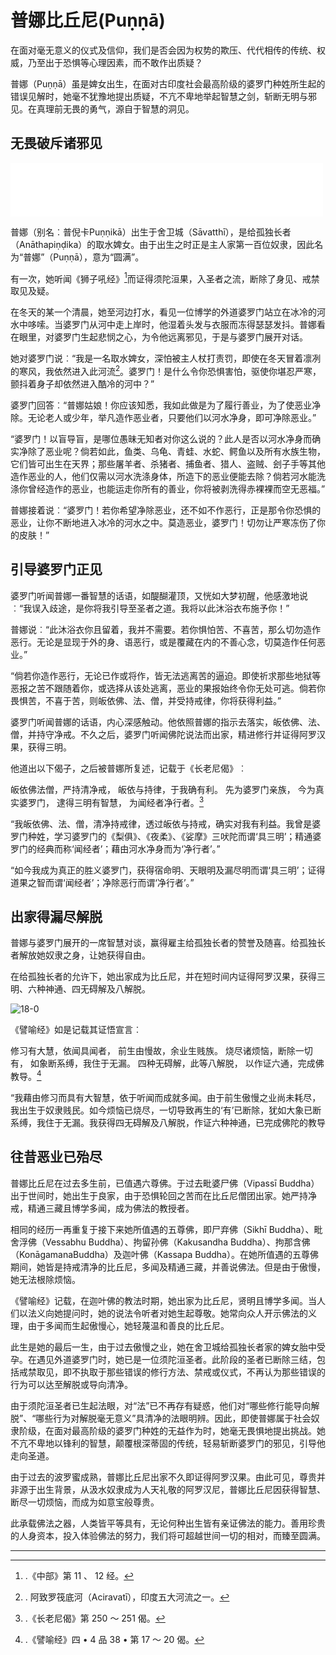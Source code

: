 # 普娜比丘尼(Puṇṇā)

在面对毫无意义的仪式及信仰，我们是否会因为权势的欺压、代代相传的传统、权威，乃至出于恐惧等心理因素，而不敢作出质疑？

普娜（Puṇṇā）虽是婢女出生，在面对古印度社会最高阶级的婆罗门种姓所生起的错误见解时，她毫不犹豫地提出质疑，不亢不卑地举起智慧之剑，斩断无明与邪见。在真理前无畏的勇气，源自于智慧的洞见。

## 无畏破斥诸邪见

<div>
<iframe frameborder="0" marginwidth="0" marginheight="0" width=500 height=86 src="./mp3/1.18-0.mp3"></iframe>
</div>

普娜（别名︰普倪卡Puṇṇikā）出生于舍卫城（Sāvatthī），是给孤独长者（Anāthapiṇḍika）的取水婢女。由于出生之时正是主人家第一百位奴隶，因此名为“普娜”（Puṇṇā），意为“圆满”。

有一次，她听闻《狮子吼经》[^1]而证得须陀洹果，入圣者之流，断除了身见、戒禁取见及疑。

在冬天的某一个清晨，她至河边打水，看见一位博学的外道婆罗门站立在冰冷的河水中哆嗦。当婆罗门从河中走上岸时，他湿着头发与衣服而冻得瑟瑟发抖。普娜看在眼里，对婆罗门生起悲悯之心，为令他远离邪见，于是与婆罗门展开对话。

她对婆罗门说︰“我是一名取水婢女，深怕被主人杖打责罚，即使在冬天冒着凛冽的寒风，我依然进入此河流[^2]。婆罗门！是什么令你恐惧害怕，驱使你堪忍严寒，颤抖着身子却依然进入酷冷的河中？”

婆罗门回答︰“普娜姑娘！你应该知悉，我如此做是为了履行善业，为了使恶业净除。无论老人或少年，举凡造作恶业者，只要他们以河水净身，即可净除恶业。”

“婆罗门！以盲导盲，是哪位愚昧无知者对你这么说的？此人是否以河水净身而确实净除了恶业呢？倘若如此，鱼类、乌龟、青蛙、水蛇、鳄鱼以及所有水族生物，它们皆可出生在天界；那些屠羊者、杀猪者、捕鱼者、猎人、盗贼、刽子手等其他造作恶业的人，他们仅需以河水洗涤身体，所造下的恶业便能去除？倘若河水能洗涤你曾经造作的恶业，也能运走你所有的善业，你将被剥洗得赤裸裸而空无恶福。”

普娜接着说︰“婆罗门！若你希望净除恶业，还不如不作恶行，正是那令你恐惧的恶业，让你不断地进入冰冷的河水之中。莫造恶业，婆罗门！切勿让严寒冻伤了你的皮肤！”

## 引导婆罗门正见

婆罗门听闻普娜一番智慧的话语，如醍醐灌顶，又恍如大梦初醒，他感激地说︰“我误入歧途，是你将我引导至圣者之道。我将以此沐浴衣布施予你！”

普娜说︰“此沐浴衣你且留着，我并不需要。若你惧怕苦、不喜苦，那么切勿造作恶行。无论是显现于外的身、语恶行，或是覆藏在内的不善心念，切莫造作任何恶业。”

“倘若你造作恶行，无论已作或将作，皆无法逃离苦的逼迫。即使祈求那些地狱等恶报之苦不跟随着你，或选择从该处逃离，恶业的果报始终令你无处可逃。倘若你畏惧苦，不喜于苦，则皈依佛、法、僧，并受持戒律，你将获得利益。”

婆罗门听闻普娜的话语，内心深感触动。他依照普娜的指示去落实，皈依佛、法、僧，并持守净戒。不久之后，婆罗门听闻佛陀说法而出家，精进修行并证得阿罗汉果，获得三明。

他道出以下偈子，之后被普娜所复述，记载于《长老尼偈》︰

皈依佛法僧，严持清净戒，
皈依与持律，于我确有利。
先为婆罗门亲族，
今为真实婆罗门，
逮得三明有智慧，
为闻经者净行者。[^3]

“我皈依佛、法、僧，清净持戒律，透过皈依与持戒，确实对我有利益。我曾是婆罗门种姓，学习婆罗门的《梨俱》、《夜柔》、《娑摩》三吠陀而谓‘具三明’；精通婆罗门的经典而称‘闻经者’；藉由河水净身而为‘净行者’。”

“如今我成为真正的胜义婆罗门，获得宿命明、天眼明及漏尽明而谓‘具三明’；证得道果之智而谓‘闻经者’；净除恶行而谓‘净行者’。”

## 出家得漏尽解脱

普娜与婆罗门展开的一席智慧对谈，赢得雇主给孤独长者的赞誉及随喜。给孤独长者解放她奴隶之身，让她获得自由。

在给孤独长者的允许下，她出家成为比丘尼，并在短时间内证得阿罗汉果，获得三明、六种神通、四无碍解及八解脱。

![18-0](./img/1.18-0.webp)
<br/>

《譬喻经》如是记载其证悟宣言︰

修习有大慧，依闻具闻者，
前生由慢故，余业生贱族。
烧尽诸烦恼，断除一切有，
如象断系缚，我住于无漏。
四种无碍解，此等八解脱，
 以作证六通，完成佛教导。[^4]

“我藉由修习而具有大智慧，依于听闻而成就多闻。由于前生傲慢之业尚未耗尽，我出生于奴隶贱民。如今烦恼已烧尽，一切导致再生的‘有’已断除，犹如大象已断系缚，我住于无漏。我获得四无碍解及八解脱，作证六种神通，已完成佛陀的教导

## 往昔恶业已殆尽

普娜比丘尼在过去多生前，已值遇六尊佛。于过去毗婆尸佛（Vipassī Buddha）出于世间时，她出生于良家，由于恐惧轮回之苦而在比丘尼僧团出家。她严持净戒，精通三藏且博学多闻，成为佛法的教授者。

相同的经历一再重复于接下来她所值遇的五尊佛，即尸弃佛（Sikhī Buddha）、毗舍浮佛（Vessabhu Buddha）、拘留孙佛（Kakusandha Buddha）、拘那含佛（KonāgamanaBuddha）及迦叶佛（Kassapa Buddha）。在她所值遇的五尊佛期间，她皆是持戒清净的比丘尼，多闻及精通三藏，并善说佛法。但是由于傲慢，她无法根除烦恼。

《譬喻经》记载，在迦叶佛的教法时期，她出家为比丘尼，贤明且博学多闻。当人们以法义向她提问时，她的说法令听者对她生起尊敬。她常向众人开示佛法的义理，由于多闻而生起傲慢心，她轻蔑温和善良的比丘尼。

此生是她的最后一生，由于过去傲慢之业，她在舍卫城给孤独长者家的婢女胎中受孕。在遇见外道婆罗门时，她已是一位须陀洹圣者。此阶段的圣者已断除三结，包括戒禁取见，即不执取于那些错误的修行方法、禁戒或仪式，不再认为那些错误的行为可以达至解脱或导向清净。

由于须陀洹圣者已生起法眼，对“法”已不再存有疑惑，他们对“哪些修行能导向解脱”、“哪些行为对解脱毫无意义”具清净的法眼明辨。因此，即使普娜属于社会奴隶阶级，在面对最高阶级的婆罗门种姓的无益作为时，她毫无畏惧地提出挑战。她不亢不卑地以锋利的智慧，颠覆根深蒂固的传统，轻易斩断婆罗门的邪见，引导他走向圣道。

由于过去的波罗蜜成熟，普娜比丘尼出家不久即证得阿罗汉果。由此可见，尊贵并非源于出生背景，从汲水奴隶成为人天礼敬的阿罗汉尼，普娜比丘尼因获得智慧、断尽一切烦恼，而成为如意宝般尊贵。

此承载佛法之器，人类皆平等具有，无论何种出生皆有亲证佛法的能力。善用珍贵的人身资本，投入体验佛法的努力，我们将可超越世间一切的相对，而臻至圆满。

------

[^1]: .《中部》第 11 、 12 经。

[^2]:. 阿致罗筏底河（Aciravatī），印度五大河流之一。

[^3]:.《长老尼偈》第 250 ～ 251 偈。

[^4]:.《譬喻经》四 • 4 品 38 • 第 17 ～ 20 偈。
